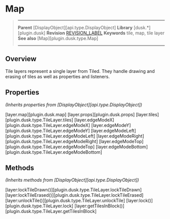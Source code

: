 # Map

> --------------------- ------------------------------------------------------------------------------------------
> __Parent__            [DisplayObject][api.type.DisplayObject]
> __Library__           [dusk.*][plugin.dusk]
> __Revision__          [REVISION_LABEL](REVISION_URL)
> __Keywords__          tile, map, tile layer
> __See also__          [Map][plugin.dusk.type.Map]
> --------------------- ------------------------------------------------------------------------------------------

## Overview

Tile layers represent a single layer from Tiled. They handle drawing and erasing of tiles as well as properties and listeners.


## Properties

_(Inherits properties from [DisplayObject][api.type.DisplayObject])_

[layer.map][plugin.dusk.map]
[layer.props][plugin.dusk.props]
[layer.tiles][plugin.dusk.type.TileLayer.tiles]
[layer.edgeModeX][plugin.dusk.type.TileLayer.edgeModeX]
[layer.edgeModeY][plugin.dusk.type.TileLayer.edgeModeY]
[layer.edgeModeLeft][plugin.dusk.type.TileLayer.edgeModeLeft]
[layer.edgeModeRight][plugin.dusk.type.TileLayer.edgeModeRight]
[layer.edgeModeTop][plugin.dusk.type.TileLayer.edgeModeTop]
[layer.edgeModeBottom][plugin.dusk.type.TileLayer.edgeModeBottom]

## Methods

_(Inherits methods from [DisplayObject][api.type.DisplayObject])_

[layer:lockTileDrawn()][plugin.dusk.type.TileLayer.lockTileDrawn]
[layer:lockTileErased()][plugin.dusk.type.TileLayer.lockTileErased]
[layer:unlockTile()][plugin.dusk.type.TileLayer.unlockTile]
[layer:lock()][plugin.dusk.type.TileLayer.lock]
[layer:getTilesInBlock()][plugin.dusk.type.TileLayer.getTilesInBlock]
